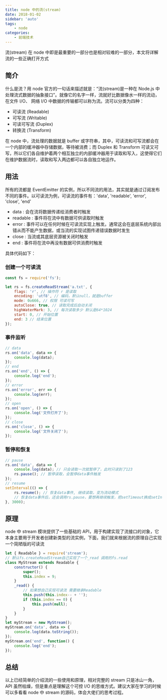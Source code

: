 ```yaml
---
title: node 中的流(stream)
date: 2018-01-02
sidebar: 'auto'
tags:
    - node
categories:
    - 前端技术
---
```


流(stream) 在 node 中即是最重要的一部分也是相对较难的一部分，本文将详解流的一些正确打开方式

## 简介

什么是流？用 node 官方的一句话来描述就是：“流(stream)是一种在 Node.js 中处理流式数据的抽象接口”。就像它的名字一样，流就好比数据像水一样的流动，在文件 I/O、 网络 I/O 中数据的传输都可以称为流。流可以分类为四种：

-   可读流 (Readable)
-   可写流 (Writable)
-   可读可写流 (Duplex)
-   转换流 (Transform)

在 node 中，流处理的数据就是 buffer 或字符串，其中，可读流和可写流都会在一个内部的缓冲器中存储数据，等待被消费；而 Duplex 和 Transform 可读又可写，所以它们各自维护着两个相互独立的内部缓冲器用于读取和写入，这使得它们在维护数据流时，读取和写入两边都可以各自独立地运作。

## 用法

所有的流都是 EventEmitter 的实例，所以不同流的用法，其实就是通过订阅发布不同的事件。以可读流为例，可读流的事件有：'data', 'readable', 'error', 'close', 'end'

-   data : 会在流将数据传递给消费者时触发
-   readable : 事件将在流中有数据可供读取时触发
-   error : 事件可以在任何时候在可读流实现上触发。通常这会在底层系统内部出错从而不能产生数据，或当流的实现试图传递错误数据时发生
-   close : 当流或其底层资源被关闭时触发
-   end : 事件将在流中再没有数据可供消费时触发

具体代码如下：

### 创建一个可读流

```js
const fs = require('fs');

let rs = fs.createReadStream('a.txt', {
    flags: 'r', // 操作符 r 是读取
    encoding: 'utf8', // 编码，默认null，就是buffer
    mode: 0o666, // 权限 可读可写
    autoClose: true, // 读取完成后自动关闭
    highWaterMark: 3, // 每次读取多少 默认是64*1024
    start: 0, // 开始位置
    end: 3 // 结束位置
});
```

### 事件监听

```js
// data
rs.on('data', data => {
    console.log(data);
});
// end
rs.on('end', () => {
    console.log('end');
});
// error
rs.on('error', err => {
    console.log(err);
});
// open
rs.on('open', () => {
    console.log('文件打开了');
});
// close
rs.on('close', () => {
    console.log('文件关闭了');
});
```

### 暂停和恢复

```js
// pause
rs.on('data', data => {
    console.log(data); // 只会读取一次就暂停了，此时只读到了123
    rs.pause(); // 暂停读取，会暂停data事件触发
});
// resume
setInterval(() => {
    rs.resume(); // 恢复data事件, 继续读取，变为流动模式
    // 恢复data事件后，还会调用rs.pause，要想再继续触发，把setTimeout换成setInterval持续触发
}, 3000);
```

## 原理

node 中 stream 模块提供了一些基础的 API，用于构建实现了流接口的对象，它本身主要用于开发者创建新类型的流实例，下面，我们就来根据流的原理自己实现一个简陋版的可读流

```js
let { Readable } = require('stream');
// 默认fs.createReadStream自己实现了一个_read 调用的fs.read
class MyStream extends Readable {
    constructor() {
        super();
        this.index = 9;
    }
    _read() {
        // 如果想自己实现可读流 需要继承Readable
        this.push(this.index-- + '');
        if (this.index == 0) {
            this.push(null);
        }
    }
}
let myStream = new MyStream();
myStream.on('data', data => {
    console.log(data.toString());
});
myStream.on('end', function() {
    console.log('end');
});
```

## 总结

以上已经简单的介绍流的一些使用和原理，相对完整的 stream 只是冰山一角，API 虽然枯燥，但是重点是理解这个可控 I/O 的思维方式。建议大家在学习的时候可以多看看 node 中 stream 的源码，体会大佬们的思考过程。

